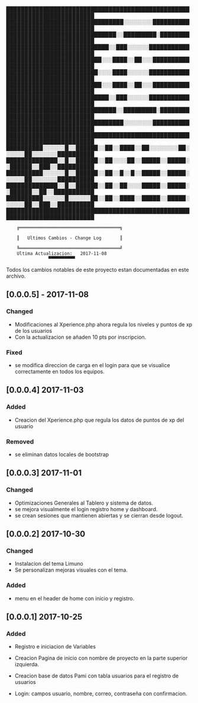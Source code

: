 ██████████████████████████████████████████████████████████████████████████
████████████████████████████████░░░░░░░░██████████████████████████████████
██████████████████████████████░░█████████░████████████████████████████████
████████████████████████████░░███░░░░░░███████████████████████████████████
██████████████████████████░░░████░░██░░░██████████████████████████████████
█████████████████████████░░░░████░░░░░░███████████████████████████████████
██████████████████████████░░░████░░██░░░██████████████████████████████████
████████████████████████████░░███░░░░░░███████████████████████████████████
██████████████████████████████░░█████████░████████████████████████████████
████████████████████████████████░░░░░░░░██████████████████████████████████
██████████████████████████████████████████████████████████████████████████
██████████░░░░░░█░░██████░░██░░████░░██░░░░░░░░██░░░░░░██░░░░░░░██████████
██████████████░░█░░██████░░██░░░░██░░█████░░█████░░██████░░███░░██████████
██████████░░░░░░█░░██████░░██░░█░░█░░█████░░█████░░░░░░██░░░░░░░██████████
██████████████░░█░░██████░░██░░██░░░░█████░░█████░░██████░░██░░███████████
██████████░░░░░░█░░░░░░██░░██░░████░░█████░░█████░░░░░░██░░███░░██████████
██████████████████████████████████████████████████████████████████████████





		╔══════════════════════════════════════╗
  
		║   Ultimos Cambios - Change Log       ║

		╚══════════════════════════════════════╝
		Ultima Actualizacion:  	2017-11-08
					▀▀▀▀▀▀▀▀▀▀			
Todos los cambios notables de este proyecto estan documentadas en este 
archivo.

## [0.0.0.5] - 2017-11-08
### Changed
- Modificaciones al Xperience.php ahora regula los niveles y puntos de xp
  de los usuarios
- Con la actualizacion se añaden 10 pts por inscripcion.



### Fixed
- se modifica direccion de carga en el login para que se visualice 
correctamente en todos los equipos.

## [0.0.0.4] 2017-11-03
### Added
- Creacion del Xperience.php que regula los datos de puntos de 
  xp del usuario
 

### Removed
- se eliminan datos locales de bootstrap


## [0.0.0.3] 2017-11-01
### Changed
- Optimizaciones Generales al Tablero y sistema de datos.
- se mejora visualmente el login registro home y dashboard.
- se crean sesiones que mantienen abiertas y se cierran desde logout.

## [0.0.0.2] 2017-10-30
### Changed
- Instalacion del tema Limuno
- Se personalizan mejoras visuales con el tema.

### Added
- menu en el header de home con inicio y registro.

## [0.0.0.1] 2017-10-25
### Added
- Registro e iniciacion de Variables

- Creacion Pagina de inicio con nombre de proyecto en la parte superior 
izquierda. 
- Creacion base de datos Pami con tabla usuarios para el registro de 
usuarios 
- Login: campos usuario, nombre, correo, contraseña con confirmacion.
